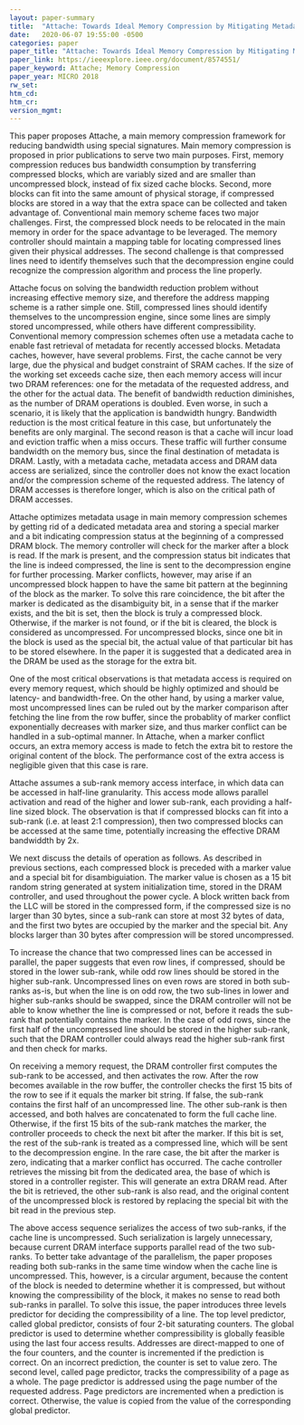```yaml
---
layout: paper-summary
title:  "Attache: Towards Ideal Memory Compression by Mitigating Metadata Bandwidth Overheads"
date:   2020-06-07 19:55:00 -0500
categories: paper
paper_title: "Attache: Towards Ideal Memory Compression by Mitigating Metadata Bandwidth Overheads"
paper_link: https://ieeexplore.ieee.org/document/8574551/
paper_keyword: Attache; Memory Compression
paper_year: MICRO 2018
rw_set:
htm_cd:
htm_cr:
version_mgmt:
---
```


This paper proposes Attache, a main memory compression framework for reducing bandwidth using special signatures.
Main memory compression is proposed in prior publications to serve two main purposes. First, memory compression
reduces bus bandwidth consumption by transferring compressed blocks, which are variably sized and are smaller than
uncompressed block, instead of fix sized cache blocks. Second, more blocks can fit into the same amount of physical
storage, if compressed blocks are stored in a way that the extra space can be collected and taken advantage of.
Conventional main memory scheme faces two major challenges. First, the compressed block needs to be relocated in the 
main memory in order for the space advantage to be leveraged. The memory controller should maintain a mapping table
for locating compressed lines given their physical addresses. The second challenge is that compressed lines need to
identify themselves such that the decompression engine could recognize the compression algorithm and process the 
line properly.

Attache focus on solving the bandwidth reduction problem without increasing effective memory size, and therefore the address
mapping scheme is a rather simple one. Still, compressed lines should identify themselves to the uncompression engine,
since some lines are simply stored uncompressed, while others have different compressibility. 
Conventional memory compression schemes often use a metadata cache to enable fast retrieval of metadata for recently 
accessed blocks. Metadata caches, however, have several problems.
First, the cache cannot be very large, due the physical and budget constraint of SRAM caches. If the size of the working
set exceeds cache size, then each memory access will incur two DRAM references: one for the metadata of the requested
address, and the other for the actual data. The benefit of bandwidth reduction diminishes, as the number of DRAM operations
is doubled. Even worse, in such a scenario, it is likely that the application is bandwidth hungry. Bandwidth reduction
is the most critical feature in this case, but unfortunately the benefits are only marginal.
The second reason is that a cache will incur load and eviction traffic when a miss occurs. These traffic will further 
consume bandwidth on the memory bus, since the final destination of metadata is DRAM.
Lastly, with a metadata cache, metadata access and DRAM data access are serialized, since the controller does not know 
the exact location and/or the compression scheme of the requested address. The latency of DRAM accesses is therefore longer,
which is also on the critical path of DRAM accesses.

Attache optimizes metadata usage in main memory compression schemes by getting rid of a dedicated metadata area and 
storing a special marker and a bit indicating compression status at the beginning of a compressed DRAM block. 
The memory controller will check for the marker after a block is read. If the mark is present, and the compression status
bit indicates that the line is indeed compressed, the line is sent to the decompression engine for further 
processing. Marker conflicts, however, may arise if an uncompressed block happen to have the same bit pattern at the beginning
of the block as the marker. To solve this rare coincidence, the bit after the marker is dedicated as the disambiguity
bit, in a sense that if the marker exists, and the bit is set, then the block is truly a compressed block.
Otherwise, if the marker is not found, or if the bit is cleared, the block is considered as uncompressed.
For uncompressed blocks, since one bit in the block is used as the special bit, the actual value of that particular bit
has to be stored elsewhere. In the paper it is suggested that a dedicated area in the DRAM be used as the storage 
for the extra bit.

One of the most critical observations is that metadata access is required on every memory request, which should be highly
optimized and should be latency- and bandwidth-free.
On the other hand, by using a marker value, most uncompressed lines can be ruled out by the marker comparison after fetching
the line from the row buffer, since the probablity of marker conflict exponentially decreases with marker size, and thus 
marker conflict can be handled in a sub-optimal manner.
In Attache, when a marker conflict occurs, an extra memory access is made to fetch the extra bit to restore the original
content of the block. The performance cost of the extra access is negligible given that this case is rare.

Attache assumes a sub-rank memory access interface, in which data can be accessed in half-line granularity. This access
mode allows parallel activation and read of the higher and lower sub-rank, each providing a half-line sized block.
The observation is that if compressed blocks can fit into a sub-rank (i.e. at least 2:1 compression), then two compressed
blocks can be accessed at the same time, potentially increasing the effective DRAM bandwiddth by 2x.

We next discuss the details of operation as follows. As described in previous sections, each compressed block is preceded
with a marker value and a special bit for disambiguiation. The marker value is chosen as a 15 bit random string generated
at system initialization time, stored in the DRAM controller, and used throughout the power cycle. A block written back
from the LLC will be stored in the compressed form, if the compressed size is no larger than 30 bytes, since a sub-rank 
can store at most 32 bytes of data, and the first two bytes are occupied by the marker and the special bit. Any blocks
larger than 30 bytes after compression will be stored uncompressed.

To increase the chance that two compressed lines can be accessed in parallel, the paper suggests that even row lines,
if compressed, should be stored in the lower sub-rank, while odd row lines should be stored in the higher sub-rank.
Uncompressed lines on even rows are stored in both sub-ranks as-is, but when the line is on odd row, the two sub-lines
in lower and higher sub-ranks should be swapped, since the DRAM controller will not be able to know whether the line
is compressed or not, before it reads the sub-rank that potentially contains the marker. In the case of odd rows, since
the first half of the uncompressed line should be stored in the higher sub-rank, such that the DRAM controller could
always read the higher sub-rank first and then check for marks.

On receiving a memory request, the DRAM controller first computes the sub-rank to be accessed, and then activates the 
row. After the row becomes available in the row buffer, the controller checks the first 15 bits of the row to see
if it equals the marker bit string. If false, the sub-rank contains the first half of an uncompressed line. The other 
sub-rank is then accessed, and both halves are concatenated to form the full cache line. Otherwise, if the first 15 bits
of the sub-rank matches the marker, the controller proceeds to check the next bit after the marker. If this bit is set,
the rest of the sub-rank is treated as a compressed line, which will be sent to the decompression engine.
In the rare case, the bit after the marker is zero, indicating that a marker conflict has occurred. The cache controller
retrieves the missing bit from the dedicated area, the base of which is stored in a controller register.
This will generate an extra DRAM read. After the bit is retrieved, the other sub-rank is also read, and the original
content of the uncompressed block is restored by replacing the special bit with the bit read in the previous step.

The above access sequence serializes the access of two sub-ranks, if the cache line is uncompressed. Such serialization
is largely unnecessary, because current DRAM interface supports parallel read of the two sub-ranks. To better take 
advantage of the parallelism, the paper proposes reading both sub-ranks in the same time window when the cache line 
is uncompressed. This, however, is a circular argument, because the content of the block is needed to determine
whether it is compressed, but without knowing the compressibility of the block, it makes no sense to read both
sub-ranks in parallel.
To solve this issue, the paper introduces three levels predictor for deciding the compressibility of a line.
The top level predictor, called global predictor, consists of four 2-bit saturating counters. The global predictor
is used to determine whether compressibility is globally feasible using the last four access results. 
Addresses are direct-mapped to one of the four counters, and the counter is incremented if the prediction is correct. 
On an incorrect prediction, the counter is set to value zero.
The second level, called page predictor, tracks the compressibility of a page as a whole. The page predictor is addressed
using the page number of the requested address. Page predictors are incremented when a prediction is correct. Otherwise,
the value is copied from the value of the corresponding global predictor.